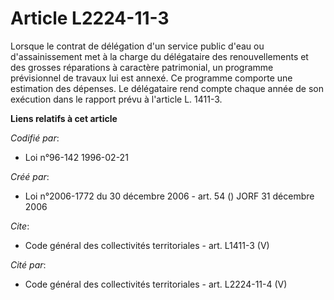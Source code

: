 # Article L2224-11-3

Lorsque le contrat de délégation d'un service public d'eau ou d'assainissement met à la charge du délégataire des
renouvellements et des grosses réparations à caractère patrimonial, un programme prévisionnel de travaux lui est annexé. Ce
programme comporte une estimation des dépenses. Le délégataire rend compte chaque année de son exécution dans le rapport
prévu à l'article L. 1411-3.

**Liens relatifs à cet article**

_Codifié par_:

  - Loi n°96-142 1996-02-21

_Créé par_:

  - Loi n°2006-1772 du 30 décembre 2006 - art. 54 () JORF 31 décembre 2006

_Cite_:

  - Code général des collectivités territoriales - art. L1411-3 (V)

_Cité par_:

  - Code général des collectivités territoriales - art. L2224-11-4 (V)
